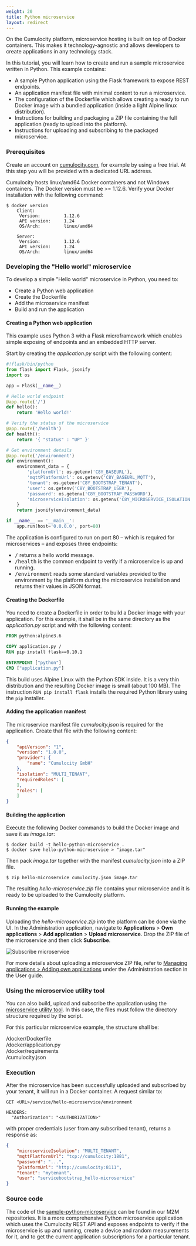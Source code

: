 ```yaml
---
weight: 20
title: Python microservice
layout: redirect
---
```


On the Cumulocity platform, microservice hosting is built on top of Docker containers. This makes it technology-agnostic and allows developers to create applications in any technology stack.

In this tutorial, you will learn how to create and run a sample microservice written in Python. This example contains:

* A sample Python application using the Flask framework to expose REST endpoints.
* An application manifest file with minimal content to run a microservice.
* The configuration of the Dockerfile which allows creating a ready to run Docker image with a bundled application (inside a light Alpine linux distribution).
* Instructions for building and packaging a ZIP file containing the full application (ready to upload into the platform).
* Instructions for uploading and subscribing to the packaged microservice.

### Prerequisites

Create an account on [cumulocity.com](https://cumulocity.com), for example by using a free trial. At this step you will be provided with a dedicated URL address.

Cumulocity hosts linux/amd64 Docker containers and not Windows containers. The Docker version must be >= 1.12.6. Verify your Docker installation with the following command:

```shell
$ docker version
    Client:
     Version:         1.12.6
     API version:     1.24
     OS/Arch:         linux/amd64

    Server:
     Version:         1.12.6
     API version:     1.24
     OS/Arch:         linux/amd64
```

### Developing the "Hello world" microservice

To develop a simple "Hello world" microservice in Python, you need to:

* Create a Python web application
* Create the Dockerfile
* Add the microservice manifest
* Build and run the application

#### Creating a Python web application

This example uses Python 3 with a Flask microframework which enables simple exposing of endpoints and an embedded HTTP server.

Start by creating the _application.py_ script with the following content:

```python
#!flask/bin/python
from flask import Flask, jsonify
import os

app = Flask(__name__)

# Hello world endpoint
@app.route('/')
def hello():
    return 'Hello world!'

# Verify the status of the microservice
@app.route('/health')
def health():
    return '{ "status" : "UP" }'

# Get environment details
@app.route('/environment')
def environment():
    environment_data = {
        'platformUrl': os.getenv('C8Y_BASEURL'),
        'mqttPlatformUrl': os.getenv('C8Y_BASEURL_MQTT'),
        'tenant': os.getenv('C8Y_BOOTSTRAP_TENANT'),
        'user': os.getenv('C8Y_BOOTSTRAP_USER'),
        'password': os.getenv('C8Y_BOOTSTRAP_PASSWORD'),
        'microserviceIsolation': os.getenv('C8Y_MICROSERVICE_ISOLATION')
    }
    return jsonify(environment_data)

if __name__ == '__main__':
    app.run(host='0.0.0.0', port=80)
```

The application is configured to run on port 80 – which is required for microservices – and exposes three endpoints:

- <kbd>/</kbd> returns a hello world message.
- <kbd>/health</kbd> is the common endpoint to verify if a microservice is up and running.
- <kbd>/environment</kbd> reads some standard variables provided to the environment by the platform during the microservice installation and returns their values in JSON format.

#### Creating the Dockerfile

You need to create a Dockerfile in order to build a Docker image with your application. For this example, it shall be in the same directory as the _application.py_ script and with the following content:

```dockerfile
FROM python:alpine3.6

COPY application.py /
RUN pip install flask==0.10.1

ENTRYPOINT ["python"]
CMD ["application.py"]
```

This build uses Alpine Linux with the Python SDK inside. It is a very thin distribution and the resulting Docker image is small (about 100 MB). The instruction `RUN pip install flask` installs the required Python library using the `pip` installer.

#### Adding the application manifest

The microservice manifest file _cumulocity.json_ is required for the application. Create that file with the following content:

```json
{
    "apiVersion": "1",
    "version": "1.0.0",
    "provider": {
        "name": "Cumulocity GmbH"
    },
    "isolation": "MULTI_TENANT",
    "requiredRoles": [
    ],
    "roles": [
    ]
}
```

#### Building the application

Execute the following Docker commands to build the Docker image and save it as _image.tar_:

```shell
$ docker build -t hello-python-microservice .
$ docker save hello-python-microservice > "image.tar"
```

Then pack _image.tar_ together with the manifest _cumulocity.json_ into a ZIP file.

```shell
$ zip hello-microservice cumulocity.json image.tar
```

The resulting _hello-microservice.zip_ file contains your microservice and it is ready to be uploaded to the Cumulocity platform.

#### Running the example

Uploading the _hello-microservice.zip_ into the platform can be done via the UI. In the Administration application, navigate to **Applications** > **Own applications** > **Add application** > **Upload microservice**. Drop the ZIP file of the microservice and then click **Subscribe**.

![Subscribe microservice](/guides/images/microservices-sdk/admin-microservice-subscribe-up.png)

For more details about uploading a microservice ZIP file, refer to [Managing applications > Adding own applications](/guides/users-guide/administration#adding-applications) under the Administration section in the User guide.

### Using the microservice utility tool

You can also build, upload and subscribe the application using the [microservice utility tool](/guides/microservice-sdk/concept/#ms-utility-tool). In this case, the files must follow the directory structure required by the script.

For this particular microservice example, the structure shall be:


/docker/Dockerfile <br>
/docker/application.py <br>
/docker/requirements <br>
/cumulocity.json <br>


### Execution

After the microservice has been successfully uploaded and subscribed by your tenant, it will run in a Docker container. A request similar to:

```http
GET <URL>/service/hello-microservice/environment

HEADERS:
  "Authorization": "<AUTHORIZATION>"
```

with proper credentials (user from any subscribed tenant), returns a response as:

```json
{
    "microserviceIsolation": "MULTI_TENANT",
    "mqttPlatformUrl": "tcp://cumulocity:1881",
    "password": "...",
    "platformUrl": "http://cumulocity:8111",
    "tenant": "mytenant",
    "user": "servicebootstrap_hello-microservice"
}
```


### Source code

The code of the [sample-python-microservice](https://bitbucket.org/m2m/cumulocity-examples/src/default/microservices/sample-python-microservice/) can be found in our M2M repositories. It is a more comprehensive Python microservice application which uses the Cumulocity REST API and exposes endpoints to verify if the microservice is up and running, create a device and random measurements for it, and to get the current application subscriptions for a particular tenant.
